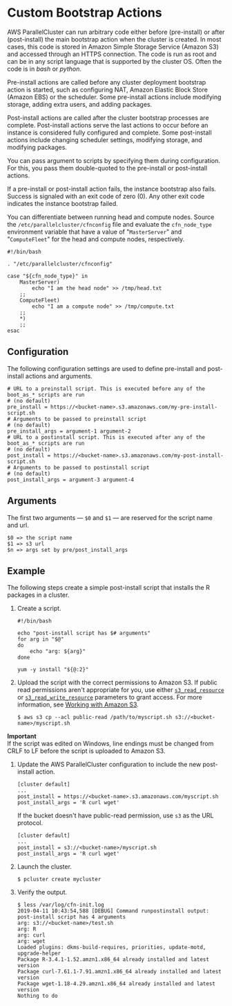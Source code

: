 # Custom Bootstrap Actions<a name="pre_post_install"></a>

AWS ParallelCluster can run arbitrary code either before \(pre\-install\) or after \(post\-install\) the main bootstrap action when the cluster is created\. In most cases, this code is stored in Amazon Simple Storage Service \(Amazon S3\) and accessed through an HTTPS connection\. The code is run as root and can be in any script language that is supported by the cluster OS\. Often the code is in *bash* or *python*\.

Pre\-install actions are called before any cluster deployment bootstrap action is started, such as configuring NAT, Amazon Elastic Block Store \(Amazon EBS\) or the scheduler\. Some pre\-install actions include modifying storage, adding extra users, and adding packages\.

Post\-install actions are called after the cluster bootstrap processes are complete\. Post\-install actions serve the last actions to occur before an instance is considered fully configured and complete\. Some post\-install actions include changing scheduler settings, modifying storage, and modifying packages\.

You can pass argument to scripts by specifying them during configuration\. For this, you pass them double\-quoted to the pre\-install or post\-install actions\.

If a pre\-install or post\-install action fails, the instance bootstrap also fails\. Success is signaled with an exit code of zero \(0\)\. Any other exit code indicates the instance bootstrap failed\.

You can differentiate between running head and compute nodes\. Source the `/etc/parallelcluster/cfnconfig` file and evaluate the `cfn_node_type` environment variable that have a value of "`MasterServer`" and "`ComputeFleet`" for the head and compute nodes, respectively\.

```
#!/bin/bash

. "/etc/parallelcluster/cfnconfig"

case "${cfn_node_type}" in
    MasterServer)
        echo "I am the head node" >> /tmp/head.txt
    ;;
    ComputeFleet)
        echo "I am a compute node" >> /tmp/compute.txt
    ;;
    *)
    ;;
esac
```

## Configuration<a name="configuration"></a>

The following configuration settings are used to define pre\-install and post\-install actions and arguments\.

```
# URL to a preinstall script. This is executed before any of the boot_as_* scripts are run
# (no default)
pre_install = https://<bucket-name>.s3.amazonaws.com/my-pre-install-script.sh
# Arguments to be passed to preinstall script
# (no default)
pre_install_args = argument-1 argument-2
# URL to a postinstall script. This is executed after any of the boot_as_* scripts are run
# (no default)
post_install = https://<bucket-name>.s3.amazonaws.com/my-post-install-script.sh
# Arguments to be passed to postinstall script
# (no default)
post_install_args = argument-3 argument-4
```

## Arguments<a name="arguments"></a>

The first two arguments — `$0` and `$1` — are reserved for the script name and url\.

```
$0 => the script name
$1 => s3 url
$n => args set by pre/post_install_args
```

## Example<a name="example"></a>

The following steps create a simple post\-install script that installs the R packages in a cluster\.

1. Create a script\.

   ```
   #!/bin/bash
   
   echo "post-install script has $# arguments"
   for arg in "$@"
   do
       echo "arg: ${arg}"
   done
   
   yum -y install "${@:2}"
   ```

1. Upload the script with the correct permissions to Amazon S3\. If public read permissions aren't appropriate for you, use either [`s3_read_resource`](cluster-definition.md#s3-read-resource) or [`s3_read_write_resource`](cluster-definition.md#s3-read-write-resource) parameters to grant access\. For more information, see [Working with Amazon S3](s3_resources.md)\.

   ```
   $ aws s3 cp --acl public-read /path/to/myscript.sh s3://<bucket-name>/myscript.sh
   ```
**Important**  
If the script was edited on Windows, line endings must be changed from CRLF to LF before the script is uploaded to Amazon S3\.

1. Update the AWS ParallelCluster configuration to include the new post\-install action\.

   ```
   [cluster default]
   ...
   post_install = https://<bucket-name>.s3.amazonaws.com/myscript.sh
   post_install_args = 'R curl wget'
   ```

   If the bucket doesn't have public\-read permission, use `s3` as the URL protocol\.

   ```
   [cluster default]
   ...
   post_install = s3://<bucket-name>/myscript.sh
   post_install_args = 'R curl wget'
   ```

1. Launch the cluster\.

   ```
   $ pcluster create mycluster
   ```

1. Verify the output\.

   ```
   $ less /var/log/cfn-init.log
   2019-04-11 10:43:54,588 [DEBUG] Command runpostinstall output: post-install script has 4 arguments
   arg: s3://<bucket-name>/test.sh
   arg: R
   arg: curl
   arg: wget
   Loaded plugins: dkms-build-requires, priorities, update-motd, upgrade-helper
   Package R-3.4.1-1.52.amzn1.x86_64 already installed and latest version
   Package curl-7.61.1-7.91.amzn1.x86_64 already installed and latest version
   Package wget-1.18-4.29.amzn1.x86_64 already installed and latest version
   Nothing to do
   ```